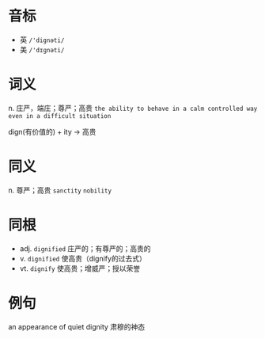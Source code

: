 # 音标

- 英 `/'dignəti/`
- 美 `/'dɪɡnəti/`

# 词义

n. 庄严，端庄；尊严；高贵
`the ability to behave in a calm controlled way even in a difficult situation`



dign(有价值的) + ity → 高贵

# 同义

n. 尊严；高贵
`sanctity` `nobility`

# 同根

- adj. `dignified` 庄严的；有尊严的；高贵的
- v. `dignified` 使高贵（dignify的过去式）
- vt. `dignify` 使高贵；增威严；授以荣誉

# 例句

an appearance of quiet dignity
肃穆的神态


